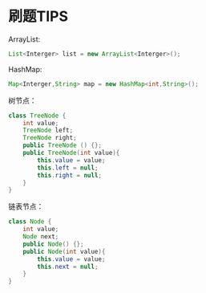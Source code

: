 # 刷题TIPS

ArrayList:
```java
List<Interger> list = new ArrayList<Interger>();
```

HashMap:
```java
Map<Interger,String> map = new HashMap<int,String>();
```

树节点：
```java
class TreeNode {
    int value;
    TreeNode left;
    TreeNode right;
    public TreeNode () {};
    public TreeNode(int value){
        this.value = value;
        this.left = null;
        this.right = null;
    }
}
```

链表节点：
```java
class Node {
    int value;
    Node next;
    public Node() {};
    public Node(int value){
        this.value = value;
        this.next = null;
    }
}
```

